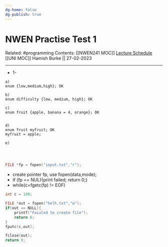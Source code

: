 ```yaml
---
dg-home: false
dg-publish: true
---
```


# NWEN Practise Test 1

Related: #programming 
Contents: [[NWEN241 MOC]]
[Lecture Schedule](https://ecs.wgtn.ac.nz/Courses/NWEN241_2023T1/LectureSchedule)
[[UNI MOC]]
Hamish Burke || 27-02-2023
***

- 1-

```
a)
enum {low,medium,high}; OK

b)
enum difficulty {low, medium, high}; OK

c)
enum fruit {apple, banana = 4, orange}; OK


d)
enum fruit myfruit; OK
myfruit = apple;

e)




```

```C
FILE *fp = fopen("input.txt","r");

```

- create pointer fp, use fopen(data,mode);
- if (fp == NUL){print failed; return 0;}
- while(c=fgetc(fp) != EOF) 

```C
int c = 100;

FILE *out = fopen("helh.txt","w");
if(out == NULL){
	printf("Faiuled to create file");
	return 0;
}
fputc(c,out);

fclose(out);
return 0;
```